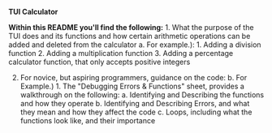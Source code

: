 **TUI Calculator**

**Within this README you'll find the following:**
	1. What the purpose of the TUI does and its functions and how certain arithmetic operations can be added and deleted from the calculator
 			a. For example.): 
					1. Adding a division function
					2. Adding a multiplication function
		 			3. Adding a percentage calculator function, that only accepts positive integers 

	 
  2. For novice, but aspiring programmers, guidance on the code:
			b. For Example.)
	 				1. The "Debugging Errors & Functions" sheet, provides a walkthrough on the following: 
							a. Identifying and Describing the functions and how they operate 
			 				b. Identifying and Describing Errors, and what they mean and how they affect the code
							c. Loops, including what the functions look like, and their importance 
	 

